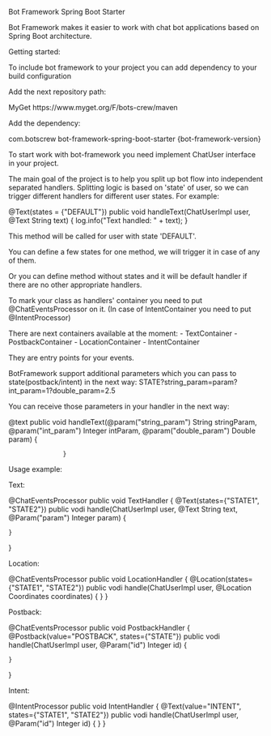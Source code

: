 Bot Framework Spring Boot Starter

Bot Framework makes it easier to work with chat bot applications
based on Spring Boot architecture.

Getting started:

To include bot framework to your project 
you can add dependency to your build configuration

Add the next repository path:

<repositories>
        <repository>
            <id>MyGet</id>
            <url>https://www.myget.org/F/bots-crew/maven</url>
        </repository>
    </repositories>

Add the dependency:

<dependency>
            <groupId>com.botscrew</groupId>
            <artifactId>bot-framework-spring-boot-starter</artifactId>
            <version>{bot-framework-version}</version>
        </dependency>

To start work with bot-framework you need implement
ChatUser interface in your project.

The main goal of the project is to help you split up 
bot flow into independent separated handlers. Splitting logic 
is based on 'state' of user, so we can trigger different handlers for 
different user states. For example:

@Text(states = {"DEFAULT"})
public void handleText(ChatUserImpl user, @Text String text) {
log.info("Text handled: " + text);
}

This method will be called for user with state 'DEFAULT'. 

You can define a few states for one method, we will trigger it in case of any of them.

Or you can define method without states and it will be default handler if there 
are no other appropriate handlers.

To mark your class as handlers' container you need to put @ChatEventsProcessor on it.
(In case of IntentContainer you need to put @IntentProcessor)

There are next containers available at the moment:
    - TextContainer
    - PostbackContainer
    - LocationContainer
    - IntentContainer

They are entry points for your events.

BotFramework support additional parameters which you can pass to state(postback/intent) 
in the next way: STATE?string_param=param?int_param=1?double_param=2.5

You can receive those parameters in your handler in the next way:

@text
public void handleText(@param("string_param") String stringParam, 
                       @param("int_param") Integer intParam, 
                       @param("double_param") Double param) {

                   }
Usage example:

Text:

@ChatEventsProcessor
public void TextHandler {
    @Text(states={"STATE1", "STATE2"})
    public vodi handle(ChatUserImpl user, @Text String text, @Param("param") Integer param) {

    }
}



Location:

@ChatEventsProcessor
public void LocationHandler {
    @Location(states={"STATE1", "STATE2"})
    public vodi handle(ChatUserImpl user, @Location Coordinates coordinates) {
    }
}



Postback:

@ChatEventsProcessor
public void PostbackHandler {
    @Postback(value="POSTBACK", states={"STATE"})
    public vodi handle(ChatUserImpl user, @Param("id") Integer id) {

    }
}



Intent:

@IntentProcessor
public void IntentHandler {
    @Text(value="INTENT", states={"STATE1", "STATE2"})
    public vodi handle(ChatUserImpl user, @Param("id") Integer id) {
    }
}